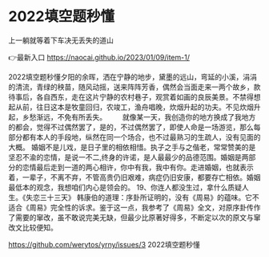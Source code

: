 # 2022填空题秒懂
上一躺就等着下车决无丢失的道山

👉最新入口 https://naocai.github.io/2023/01/09/item-1/

2022填空题秒懂夕阳的余晖，洒在宁静的地步，黛墨的远山，弯延的小溪，涓涓的清流，青绿的秧苗，随风动摇，送来阵阵芳香，偶然会当面走来一两个故乡，款待事后，各自西东，走在这片宁静的农村巷子，观赏着如画的良辰美景。不禁得想起从前，往日这本是牧童回归，农竣工，渔舟唱晚，炊烟升起的功夫。不见炊烟升起，乡愁渐远，不免有所丢失。
　　就像某一天，我创造你的地方换成了我地方的都会，觉得不过偶然罢了，是的，不过偶然罢了，即使人命是一场游览，那么每部分都有本人的手段地，纵然在同一个场合，也不过最熟习的生疏人，没有见面的大概。
婚姻不是儿戏，是日子里的相依相惜。执子之手与之偕老，常常赞美的是坚忍不渝的恋情，是说一不二,终身的许诺，是人最最少的品德范围。婚姻是两部分的恋情最后走到一道的两心相许，你中有我，我中有你。走进婚姻，也就表示着，一辈子，不离不弃，不管高贵仍旧艰难，病症仍旧安康，都要存亡相依。婚姻最低本的观念，我想咱们内心是领会的。
	19、你连人都没生过，拿什么质疑人生。《失恋三十三天》
韩康伯的道理：序卦所证明的，没有《周易》的蕴味。它不适合《周易》完全性的诉求。鉴于这一点，我参考了《周易》全文，对原序卦传作了需要的窜改，虽不敢说完美无缺，但最少比原著好得多，不断定以次的原文与窜改文比较便知。

https://github.com/werytos/yrny/issues/3
2022填空题秒懂
